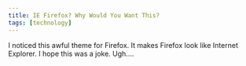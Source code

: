 ```yaml
---
title: IE Firefox? Why Would You Want This?
tags: [technology]
---
```


I noticed this awful theme for Firefox. It makes Firefox look like Internet Explorer. I hope this was a joke. Ugh....
